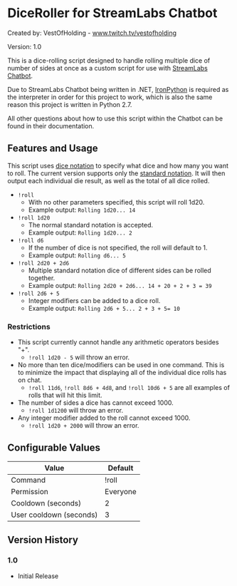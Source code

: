 # DiceRoller for StreamLabs Chatbot


Created by: VestOfHolding - www.twitch.tv/vestofholding

Version: 1.0

This is a dice-rolling script designed to handle rolling multiple dice of number of sides at once as a custom script for use with [StreamLabs Chatbot](https://streamlabs.com/chatbot).

Due to StreamLabs Chatbot being written in .NET, [IronPython](http://ironpython.net/) is required as the interpreter in order for this project to work, which is also the same reason this project is written in Python 2.7.

All other questions about how to use this script within the Chatbot can be found in their documentation.

## Features and Usage

This script uses [dice notation](https://en.wikipedia.org/wiki/Dice_notation) to specify what dice and how many you want to roll. The current version supports only the [standard notation](https://en.wikipedia.org/wiki/Dice_notation#Standard_notation). It will then output each individual die result, as well as the total of all dice rolled.

* `!roll`
  * With no other parameters specified, this script will roll 1d20.
  * Example output: `Rolling 1d20... 14`
* `!roll 1d20`
  * The normal standard notation is accepted.
  * Example output: `Rolling 1d20... 2`
* `!roll d6`
  * If the number of dice is not specified, the roll will default to 1.
  * Example output: `Rolling d6... 5`
* `!roll 2d20 + 2d6`
  * Multiple standard notation dice of different sides can be rolled together.
  * Example output: `Rolling 2d20 + 2d6... 14 + 20 + 2 + 3 = 39`
* `!roll 2d6 + 5`
  * Integer modifiers can be added to a dice roll.
  * Example output: `Rolling 2d6 + 5... 2 + 3 + 5= 10`

### Restrictions

* This script currently cannot handle any arithmetic operators besides "+".
  * `!roll 1d20 - 5` will throw an error.
* No more than ten dice/modifiers can be used in one command. This is to minimize the impact that displaying all of the individual dice rolls has on chat.
  * `!roll 11d6`, `!roll 8d6 + 4d8`, and `!roll 10d6 + 5` are all examples of rolls that will hit this limit.
* The number of sides a dice has cannot exceed 1000.
  * `!roll 1d1200` will throw an error.
* Any integer modifier added to the roll cannot exceed 1000.
  * `!roll 1d20 + 2000` will throw an error.


## Configurable Values

| Value  | Default |
| ------------- | ------------- |
| Command  | !roll |
| Permission | Everyone |
| Cooldown (seconds)  | 2 |
| User cooldown (seconds) | 3 |


## Version History

### 1.0
- Initial Release